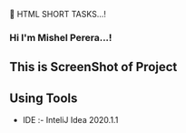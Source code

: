 🔰  HTML SHORT TASKS...!

### Hi I'm Mishel Perera...!

## This is ScreenShot of Project

  ## Using Tools
- IDE :- InteliJ Idea 2020.1.1
